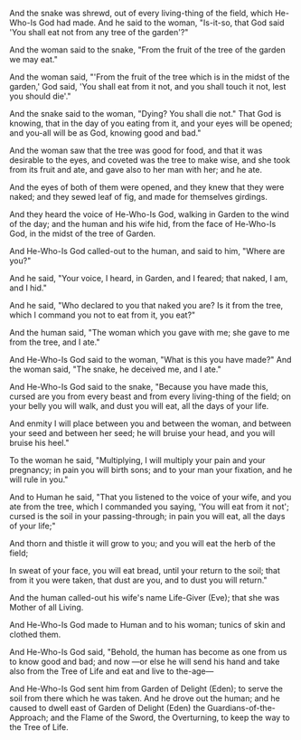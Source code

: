 
And the snake was shrewd, out of every living-thing of the field, which He-Who-Is God had made. 
And he said to the woman, "Is-it-so, that God said 'You shall eat not from any tree of the garden'?"

And the woman said to the snake, "From the fruit of the tree of the garden we may eat."

And the woman said, "'From the fruit of the tree which is in the midst of the garden,' God said, 'You shall eat from it not, and you shall touch it not, lest you should die'."

And the snake said to the woman, "Dying? You shall die not."
That God is knowing, that in the day of you eating from it, 
and your eyes will be opened; and you-all will be as God, knowing good and bad."

And the woman saw that the tree was good for food, and that it was desirable to the eyes, and coveted was the tree to make wise, and she took from its fruit and ate, and gave also to her man with her; and he ate.

And the eyes of both of them were opened, and they knew that they were naked; and they sewed leaf of fig, and made for themselves girdings.

And they heard the voice of He-Who-Is God, walking in Garden to the wind of the day; 
and the human and his wife hid, from the face of He-Who-Is God, in the midst of the tree of Garden.

And He-Who-Is God called-out to the human,
and said to him, "Where are you?"

And he said, 
"Your voice, I heard, in Garden, and I feared; 
that naked, I am, and I hid."

And he said, 
"Who declared to you that naked you are? 
Is it from the tree, which I command you not to eat from it, you eat?"

And the human said, "The woman which you gave with me; she gave to me from the tree, and I ate."

And He-Who-Is God said to the woman, "What is this you have made?" 
And the woman said, "The snake, he deceived me, and I ate."

And He-Who-Is God said to the snake, 
"Because you have made this, cursed are you 
from every beast and from every living-thing of the field; 
on your belly you will walk, 
and dust you will eat, 
all the days of your life.

And enmity I will place 
between you and between the woman, 
and between your seed and between her seed; 
he will bruise your head, 
and you will bruise his heel."

To the woman he said, 
"Multiplying, I will multiply your pain and your pregnancy; 
in pain you will birth sons; 
and to your man your fixation, 
and he will rule in you."

And to Human he said, 
"That you listened to the voice of your wife, 
and you ate from the tree, 
which I commanded you saying, 'You will eat from it not'; 
cursed is the soil in your passing-through; 
in pain you will eat, 
all the days of your life;"

And thorn and thistle it will grow to you; 
and you will eat the herb of the field;

In sweat of your face, you will eat bread, 
until your return to the soil; 
that from it you were taken, 
that dust are you, 
and to dust you will return."

And the human called-out his wife's name Life-Giver (Eve); that she was Mother of all Living.

And He-Who-Is God made to Human and to his woman; tunics of skin and clothed them.

And He-Who-Is God said, 
"Behold, the human has become as one 
from us to know good and bad; 
and now —or else he will send his hand 
and take also from the Tree of Life 
and eat and live to the-age—

And He-Who-Is God sent him from Garden of Delight (Eden); 
to serve the soil from there which he was taken.
And he drove out the human; 
and he caused to dwell east of Garden of Delight (Eden) the Guardians-of-the-Approach; 
and the Flame of the Sword, the Overturning, 
to keep the way to the Tree of Life. 